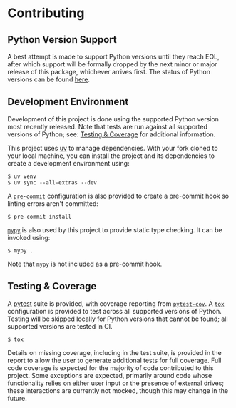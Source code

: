 # Contributing
## Python Version Support
A best attempt is made to support Python versions until they reach EOL, after which support will be formally dropped by the next minor or major release of this package, whichever arrives first. The status of Python versions can be found [here](https://devguide.python.org/versions/).

## Development Environment

Development of this project is done using the supported Python version most recently released. Note that tests are run against all supported versions of Python; see: [Testing & Coverage](#testing--coverage) for additional information.

This project uses [uv](https://docs.astral.sh/uv) to manage dependencies. With your fork cloned to your local machine, you can install the project and its dependencies to create a development environment using:

```text
$ uv venv
$ uv sync --all-extras --dev
```

A [`pre-commit`](https://pre-commit.com) configuration is also provided to create a pre-commit hook so linting errors aren't committed:

```text
$ pre-commit install
```

[`mypy`](https://mypy-lang.org/) is also used by this project to provide static type checking. It can be invoked using:

```text
$ mypy .
```

Note that `mypy` is not included as a pre-commit hook.

## Testing & Coverage

A [pytest](https://docs.pytest.org/en/latest/) suite is provided, with coverage reporting from [`pytest-cov`](https://github.com/pytest-dev/pytest-cov). A [`tox`](https://github.com/tox-dev/tox/) configuration is provided to test across all supported versions of Python. Testing will be skipped locally for Python versions that cannot be found; all supported versions are tested in CI.

```text
$ tox
```

Details on missing coverage, including in the test suite, is provided in the report to allow the user to generate additional tests for full coverage. Full code coverage is expected for the majority of code contributed to this project. Some exceptions are expected, primarily around code whose functionality relies on either user input or the presence of external drives; these interactions are currently not mocked, though this may change in the future.
